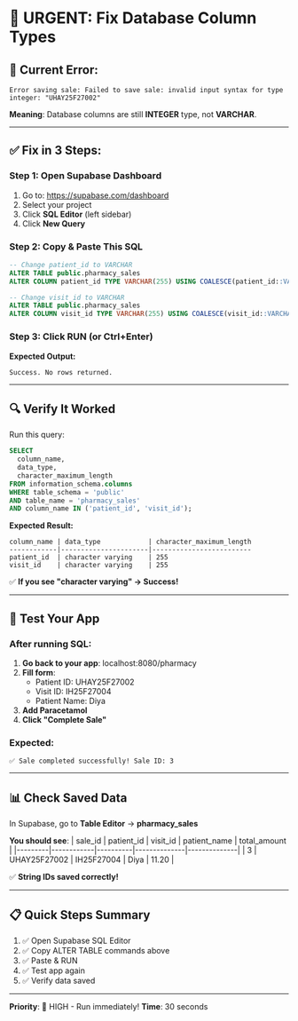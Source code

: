 # 🚨 URGENT: Fix Database Column Types

## 🔴 Current Error:

```
Error saving sale: Failed to save sale: invalid input syntax for type integer: "UHAY25F27002"
```

**Meaning**: Database columns are still **INTEGER** type, not **VARCHAR**.

---

## ✅ Fix in 3 Steps:

### **Step 1: Open Supabase Dashboard**
1. Go to: https://supabase.com/dashboard
2. Select your project
3. Click **SQL Editor** (left sidebar)
4. Click **New Query**

### **Step 2: Copy & Paste This SQL**

```sql
-- Change patient_id to VARCHAR
ALTER TABLE public.pharmacy_sales
ALTER COLUMN patient_id TYPE VARCHAR(255) USING COALESCE(patient_id::VARCHAR, NULL);

-- Change visit_id to VARCHAR
ALTER TABLE public.pharmacy_sales
ALTER COLUMN visit_id TYPE VARCHAR(255) USING COALESCE(visit_id::VARCHAR, NULL);
```

### **Step 3: Click RUN (or Ctrl+Enter)**

**Expected Output:**
```
Success. No rows returned.
```

---

## 🔍 Verify It Worked

Run this query:

```sql
SELECT
  column_name,
  data_type,
  character_maximum_length
FROM information_schema.columns
WHERE table_schema = 'public'
AND table_name = 'pharmacy_sales'
AND column_name IN ('patient_id', 'visit_id');
```

**Expected Result:**
```
column_name | data_type            | character_maximum_length
------------|----------------------|-------------------------
patient_id  | character varying    | 255
visit_id    | character varying    | 255
```

✅ **If you see "character varying" → Success!**

---

## 🧪 Test Your App

### After running SQL:

1. **Go back to your app**: localhost:8080/pharmacy
2. **Fill form**:
   - Patient ID: UHAY25F27002
   - Visit ID: IH25F27004
   - Patient Name: Diya
3. **Add Paracetamol**
4. **Click "Complete Sale"**

### Expected:
```
✅ Sale completed successfully! Sale ID: 3
```

---

## 📊 Check Saved Data

In Supabase, go to **Table Editor** → **pharmacy_sales**

**You should see**:
| sale_id | patient_id | visit_id | patient_name | total_amount |
|---------|------------|----------|--------------|--------------|
| 3 | UHAY25F27002 | IH25F27004 | Diya | 11.20 |

✅ **String IDs saved correctly!**

---

## 📋 Quick Steps Summary

1. ✅ Open Supabase SQL Editor
2. ✅ Copy ALTER TABLE commands above
3. ✅ Paste & RUN
4. ✅ Test app again
5. ✅ Verify data saved

---

**Priority**: 🚨 HIGH - Run immediately!
**Time**: 30 seconds
